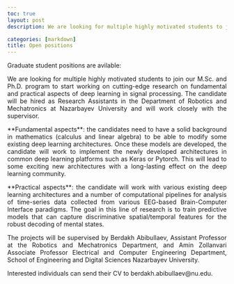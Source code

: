 ```yaml
---
toc: true
layout: post
description: We are looking for multiple highly motivated students to join our M.Sc. and Ph.D. program to start working on cutting-edge research on fundamental and practical aspects of deep learning in signal processing.  

categories: [markdown]
title: Open positions
---
```

Graduate student positions are avilable: 

<p style='text-align: justify;'>
We are looking for multiple highly motivated students to join our M.Sc. and Ph.D. program to start working on cutting-edge research on fundamental and practical aspects of deep learning in signal processing. The candidate will be hired as Research Assistants in the Department of Robotics and Mechatronics at Nazarbayev University and will work closely with the supervisor.
</p>

<p style='text-align: justify;'>
**Fundamental aspects**: the candidates need to have a solid background in mathematics (calculus and linear algebra) to be able to modify some existing deep learning architectures. Once these models are developed, the candidate will work to implement the newly developed architectures in common deep learning platforms such as Keras or Pytorch. This will lead to some exciting new architectures with a long-lasting effect on the deep learning community.
</p>

<p style='text-align: justify;'>
**Practical aspects**: the candidate will work with various existing deep learning architectures and a number of computational pipelines for analysis of time-series data collected from various EEG-based Brain-Computer Interface paradigms. The goal in this line of research is to train predictive models that can capture discriminative spatial/temporal features for the robust decoding of mental states.
</p>

<p style='text-align: justify;'>
The projects will be supervised by Berdakh Abibullaev, Assistant Professor at the Robotics and Mechatronics Department, and Amin Zollanvari Associate Professor Electrical and Computer Engineering Department, School of Engineering and Digital Sciences
Nazarbayev University.

</p>
Interested individuals can send their CV to berdakh.abibullaev@nu.edu.
